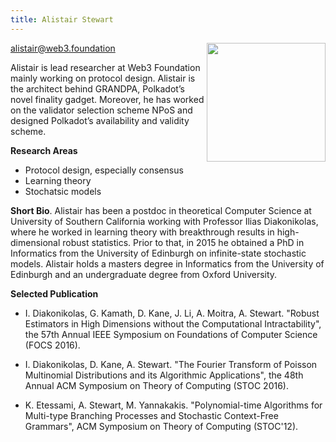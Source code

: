 ```yaml
---
title: Alistair Stewart
---
```


<img style="float: right;" src="https://i.imgur.com/5wzFx7b.jpg" width = '190'/>

alistair@web3.foundation

Alistair is lead researcher at Web3 Foundation mainly working on protocol design. Alistair is the architect behind GRANDPA, Polkadot’s novel finality gadget. Moreover, he has worked on the validator selection scheme NPoS and designed Polkadot’s availability and validity scheme.

**Research Areas**

* Protocol design, especially consensus
* Learning theory
* Stochatsic models

**Short Bio**. Alistair has been a postdoc in theoretical Computer Science at University of Southern California working with Professor Ilias Diakonikolas, where he worked in learning theory with breakthrough results in high-dimensional robust statistics. Prior to that, in 2015 he obtained a PhD in Informatics from the University of Edinburgh on infinite-state stochastic models. Alistair holds a masters degree in Informatics from the University of Edinburgh and an undergraduate degree from Oxford University.

**Selected Publication**

* I. Diakonikolas, G. Kamath, D. Kane, J. Li, A. Moitra, A. Stewart. "Robust Estimators in High Dimensions without the Computational Intractability", the 57th Annual IEEE Symposium on Foundations of Computer Science (FOCS 2016).

* I. Diakonikolas, D. Kane, A. Stewart. "The Fourier Transform of Poisson Multinomial Distributions and its Algorithmic Applications", the 48th Annual ACM Symposium on Theory of Computing (STOC 2016).

* K. Etessami, A. Stewart, M. Yannakakis. "Polynomial-time Algorithms for Multi-type Branching Processes and Stochastic Context-Free Grammars", ACM Symposium on Theory of Computing (STOC'12).
